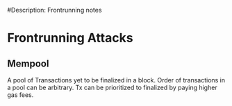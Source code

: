 #Description: Frontrunning notes

# Frontrunning Attacks

## Mempool

A pool of Transactions yet to be finalized in a block.
Order of transactions in a pool can be arbitrary.
Tx can be prioritized to finalized by paying higher gas fees.
